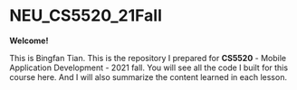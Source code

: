 # NEU_CS5520_21Fall

**Welcome!**

This is Bingfan Tian. This is the repository I prepared for **CS5520** - Mobile Application Development - 2021 fall. You will see all the code I built for this course here. And I will also summarize the content learned in each lesson.
